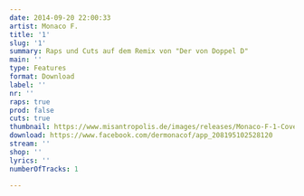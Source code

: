 ```yaml
---
date: 2014-09-20 22:00:33
artist: Monaco F.
title: '1'
slug: '1'
summary: Raps und Cuts auf dem Remix von "Der von Doppel D"
main: ''
type: Features
format: Download
label: ''
nr: ''
raps: true
prod: false
cuts: true
thumbnail: https://www.misantropolis.de/images/releases/Monaco-F-1-Cover.jpg
download: https://www.facebook.com/dermonacof/app_208195102528120
stream: ''
shop: ''
lyrics: ''
numberOfTracks: 1

---
```




